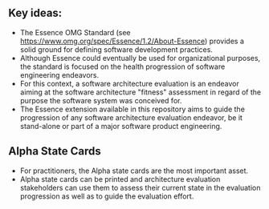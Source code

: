 ## Key ideas:

- The Essence OMG Standard (see https://www.omg.org/spec/Essence/1.2/About-Essence) provides a solid ground for defining software development practices.
- Although Essence could eventually be used for organizational purposes, the standard is focused on the health progression of software engineering endeavors.
- For this context, a software architecture evaluation is an endeavor aiming at the software architecture "fitness" assessment in regard of the purpose the software system was conceived for.
- The Essence extension available in this repository aims to guide the progression of any software architecture evaluation endeavor, be it stand-alone or part of a major software product engineering.

## Alpha State Cards

- For practitioners, the Alpha state cards are the most important asset.
- Alpha state cards can be printed and architecture evaluation stakeholders can use them to assess their current state in the evaluation progression as well as to guide the evaluation effort. 
